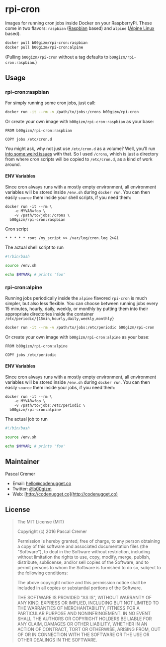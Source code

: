 # rpi-cron

Images for running cron jobs inside Docker on your RaspberryPi. These come in two flavors: `raspbian` ([Raspbian](https://www.raspbian.org/) based) and `alpine` ([Alpine Linux](http://www.alpinelinux.org/) based).

```bash
docker pull b00gizm/rpi-cron:raspbian
docker pull b00gizm/rpi-cron:alpine
```

(Pulling `b00gizm/rpi-cron` without a tag defaults to `b00gizm/rpi-cron:raspbian`.)

## Usage

### rpi-cron:raspbian

For simply running some cron jobs, just call:

```bash
docker run -it --rm -v /path/to/jobs:/crons b00gizm/rpi-cron
```

Or create your own image with `b00gizm/rpi-cron:raspbian` as your base:

```Docker
FROM b00gizm/rpi-cron:raspbian

COPY jobs /etc/cron.d
```

You might ask, why not just use `/etc/cron.d` as a volume? Well, you'll run [into some weird issues](https://www.google.com/search?q=docker+cron+hard+links) with that. So I used `/crons`, which is just a directory from where cron scripts will be copied to `/etc/cron.d`, as a kind of work around.

#### ENV Variables

Since cron always runs with a mostly empty environment, all environment variables will be stored inside `/env.sh` during `docker run`. You can then easily `source` them inside your shell scripts, if you need them:

```
docker run -it --rm \
    -e MYVAR=foo \
    -v /path/to/jobs:/crons \
  b00gizm/rpi-cron:raspbian
```

Cron script
```
* * * * * root /my_script >> /var/log/cron.log 2>&1
```

The actual shell script to run

```bash
#!/bin/bash

source /env.sh

echo $MYVAR; # prints 'foo'
```

### rpi-cron:alpine

Running jobs periodically inside the `alpine` flavored `rpi-cron` is much simpler, but also less flexible. You can choose between running jobs every 15 minutes, hourly, daily, weekly, or monthly by putting them into their appropriate directories inside the container `/etc/periodic/{15min,hourly,daily,weekly,monthly}`

```bash
docker run -it --rm -v /path/to/jobs:/etc/periodic b00gizm/rpi-cron
```

Or create your own image with `b00gizm/rpi-cron:alpine` as your base:

```Docker
FROM b00gizm/rpi-cron:alpine

COPY jobs /etc/periodic
```

#### ENV Variables

Since cron always runs with a mostly empty environment, all environment variables will be stored inside `/env.sh` during `docker run`. You can then easily `source` them inside your jobs, if you need them:

```
docker run -it --rm \
    -e MYVAR=foo \
    -v /path/to/jobs:/etc/periodic \
  b00gizm/rpi-cron:alpine
```

The actual job to run

```bash
#!/bin/bash

source /env.sh

echo $MYVAR; # prints 'foo'
```

## Maintainer

Pascal Cremer

* Email: <hello@codenugget.co>
* Twitter: [@b00gizm](https://twitter.com/b00gizm)
* Web: [http://codenugget.co](http://codenugget.co)

## License

>The MIT License (MIT)
>
>Copyright (c) 2016 Pascal Cremer
>
>Permission is hereby granted, free of charge, to any person obtaining a copy
>of this software and associated documentation files (the "Software"), to deal
>in the Software without restriction, including without limitation the rights
>to use, copy, modify, merge, publish, distribute, sublicense, and/or sell
>copies of the Software, and to permit persons to whom the Software is
>furnished to do so, subject to the following conditions:
>
>The above copyright notice and this permission notice shall be included in all
>copies or substantial portions of the Software.
>
>THE SOFTWARE IS PROVIDED "AS IS", WITHOUT WARRANTY OF ANY KIND, EXPRESS OR IMPLIED, INCLUDING BUT NOT LIMITED TO THE WARRANTIES OF MERCHANTABILITY, FITNESS FOR A PARTICULAR PURPOSE AND NONINFRINGEMENT. IN NO EVENT SHALL THE AUTHORS OR COPYRIGHT HOLDERS BE LIABLE FOR ANY CLAIM, DAMAGES OR OTHER LIABILITY, WHETHER IN AN ACTION OF CONTRACT, TORT OR OTHERWISE, ARISING FROM, OUT OF OR IN CONNECTION WITH THE SOFTWARE OR THE USE OR OTHER DEALINGS IN THE SOFTWARE.
